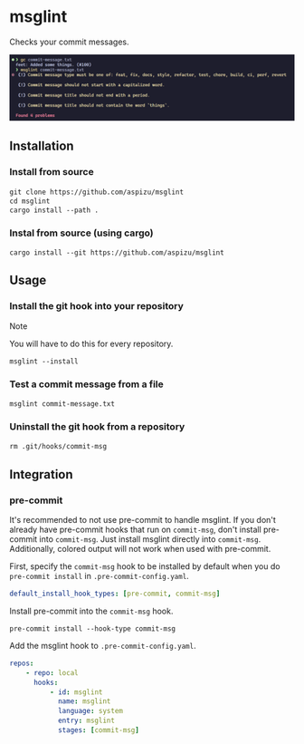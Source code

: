 # msglint

Checks your commit messages.

![](./docs/assets/screenshot.png)

## Installation

### Install from source

```shell
git clone https://github.com/aspizu/msglint
cd msglint
cargo install --path .
```

### Instal from source (using cargo)

```shell
cargo install --git https://github.com/aspizu/msglint
```

## Usage

### Install the git hook into your repository

> [!NOTE] 
> You will have to do this for every repository.

```shell
msglint --install
```

### Test a commit message from a file

```shell
msglint commit-message.txt
```

### Uninstall the git hook from a repository

```shell
rm .git/hooks/commit-msg
```

## Integration

### pre-commit

It's recommended to not use pre-commit to handle msglint. If you don't already have
pre-commit hooks that run on `commit-msg`, don't install pre-commit into `commit-msg`.
Just install msglint directly into `commit-msg`. Additionally, colored output will not
work when used with pre-commit.

First, specify the `commit-msg` hook to be installed by default when you
do `pre-commit install` in `.pre-commit-config.yaml`.

```yaml
default_install_hook_types: [pre-commit, commit-msg]
```

Install pre-commit into the `commit-msg` hook.

```shell
pre-commit install --hook-type commit-msg
```

Add the msglint hook to `.pre-commit-config.yaml`.

```yaml
repos:
    - repo: local
      hooks:
          - id: msglint
            name: msglint
            language: system
            entry: msglint
            stages: [commit-msg]
```
